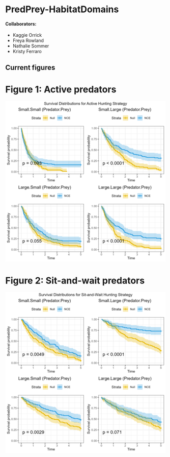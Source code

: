 # PredPrey-HabitatDomains

#### Collaborators:
- Kaggie Orrick
- Freya Rowland
- Nathalie Sommer
- Kristy Ferraro

## Current figures
# Figure 1: Active predators
![Figure 1](Output_Figures/ActivePredSurv.png)

# Figure 2: Sit-and-wait predators
![Figure 2](Output_Figures/SWPredSurv.png)
